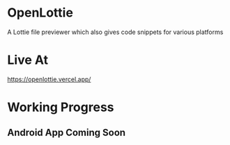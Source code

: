 # OpenLottie
A Lottie file previewer which also gives code snippets for various platforms
# Live At
https://openlottie.vercel.app/
# Working Progress
## Android App Coming Soon

